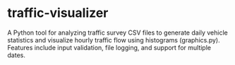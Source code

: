 # traffic-visualizer
A Python tool for analyzing traffic survey CSV files to generate daily vehicle statistics and visualize hourly traffic flow using histograms (graphics.py). Features include input validation, file logging, and support for multiple dates.
